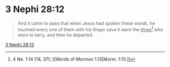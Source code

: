 # 3 Nephi 28:12

> And it came to pass that when Jesus had spoken these words, he touched every one of them with his finger save it were the <u>three</u>[^a] who were to tarry, and then he departed.

[3 Nephi 28:12](https://www.churchofjesuschrist.org/study/scriptures/bofm/3-ne/28?lang=eng&id=p12#p12)


[^a]: 4 Ne. 1:14 (14, 37); [[Words of Mormon 1.13|Morm. 1:13.]]
